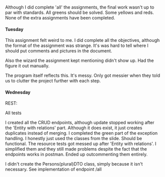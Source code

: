 Although I did complete 'all' the assignments, the final work wasn't up to par with standards.
All greens should be solved. Some yellows and reds.
None of the extra assignments have been completed.

#### Tuesday

This assignment felt weird to me. I did complete all the objectives,
although the format of the assignment was strange. It's was hard
to tell where I should put comments and pictures in the document.

Also the wizard the assignment kept mentioning didn't show up. Had the figure it out manually.

The program itself reflects this. It's messy.
Only got messier when they told us to clutter the project further with each step.

#### Wednesday

REST:

All tests

I created all the CRUD endpoints, although update stopped working after the 'Entity with relations' part.
Although it does exist, it just creates duplicates instead of merging.
I completed the green part of the exception handling. I honestly just used the classes from the slide. Should be functional.
The resource tests got messed up after 'Entity with relations'.  I simplified them and they still made problems despite the fact that the endpoints works in postman. Ended up outcommenting them entirely.


I didn't create the Persons(plural)DTO class, simply because it isn't necessary. See implementation of endpoint /all
